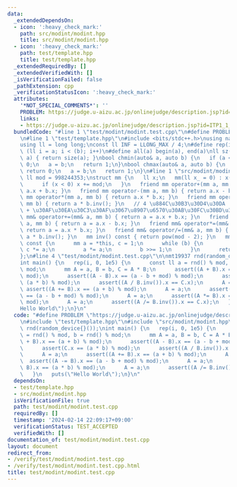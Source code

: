 ```yaml
---
data:
  _extendedDependsOn:
  - icon: ':heavy_check_mark:'
    path: src/modint/modint.hpp
    title: src/modint/modint.hpp
  - icon: ':heavy_check_mark:'
    path: test/template.hpp
    title: test/template.hpp
  _extendedRequiredBy: []
  _extendedVerifiedWith: []
  _isVerificationFailed: false
  _pathExtension: cpp
  _verificationStatusIcon: ':heavy_check_mark:'
  attributes:
    '*NOT_SPECIAL_COMMENTS*': ''
    PROBLEM: https://judge.u-aizu.ac.jp/onlinejudge/description.jsp?id=ITP1_1_A
    links:
    - https://judge.u-aizu.ac.jp/onlinejudge/description.jsp?id=ITP1_1_A
  bundledCode: "#line 1 \"test/modint/modint.test.cpp\"\n#define PROBLEM \"https://judge.u-aizu.ac.jp/onlinejudge/description.jsp?id=ITP1_1_A\"\
    \n#line 1 \"test/template.hpp\"\n#include <bits/stdc++.h>\nusing namespace std;\n\
    using ll = long long;\nconst ll INF = LLONG_MAX / 4;\n#define rep(i, a, b) for\
    \ (ll i = a; i < (b); i++)\n#define all(a) begin(a), end(a)\nll sz(const auto&\
    \ a) { return size(a); }\nbool chmin(auto& a, auto b) {\n   if (a <= b) return\
    \ 0;\n   a = b;\n   return 1;\n}\nbool chmax(auto& a, auto b) {\n   if (a >= b)\
    \ return 0;\n   a = b;\n   return 1;\n}\n#line 1 \"src/modint/modint.hpp\"\nconst\
    \ ll mod = 998244353;\nstruct mm {\n   ll x;\n   mm(ll x_ = 0) : x(x_ % mod) {\n\
    \      if (x < 0) x += mod;\n   }\n   friend mm operator+(mm a, mm b) { return\
    \ a.x + b.x; }\n   friend mm operator-(mm a, mm b) { return a.x - b.x; }\n   friend\
    \ mm operator*(mm a, mm b) { return a.x * b.x; }\n   friend mm operator/(mm a,\
    \ mm b) { return a * b.inv(); }\n   // 4 \u884C\u30B3\u30D4\u30DA  Alt + Shift\
    \ + \u30AF\u30EA\u30C3\u30AF\u3067\u8907\u6570\u30AB\u30FC\u30BD\u30EB\n   friend\
    \ mm& operator+=(mm& a, mm b) { return a = a.x + b.x; }\n   friend mm& operator-=(mm&\
    \ a, mm b) { return a = a.x - b.x; }\n   friend mm& operator*=(mm& a, mm b) {\
    \ return a = a.x * b.x; }\n   friend mm& operator/=(mm& a, mm b) { return a =\
    \ a * b.inv(); }\n   mm inv() const { return pow(mod - 2); }\n   mm pow(ll b)\
    \ const {\n      mm a = *this, c = 1;\n      while (b) {\n         if (b & 1)\
    \ c *= a;\n         a *= a;\n         b >>= 1;\n      }\n      return c;\n   }\n\
    };\n#line 4 \"test/modint/modint.test.cpp\"\n\nmt19937 rnd(random_device{}());\n\
    int main() {\n   rep(i, 0, 1e5) {\n      const ll a = rnd() % mod, b = rnd() %\
    \ mod;\n      mm A = a, B = b, C = A * B;\n      assert((A + B).x == (a + b) %\
    \ mod);\n      assert((A - B).x == (a - b + mod) % mod);\n      assert(C.x ==\
    \ (a * b) % mod);\n      assert((A / B.inv()).x == C.x);\n      A = a;\n     \
    \ assert((A += B).x == (a + b) % mod);\n      A = a;\n      assert((A -= B).x\
    \ == (a - b + mod) % mod);\n      A = a;\n      assert((A *= B).x == (a * b) %\
    \ mod);\n      A = a;\n      assert((A /= B.inv()).x == C.x);\n   }\n   puts(\"\
    Hello World\");\n}\n"
  code: "#define PROBLEM \"https://judge.u-aizu.ac.jp/onlinejudge/description.jsp?id=ITP1_1_A\"\
    \n#include \"test/template.hpp\"\n#include \"src/modint/modint.hpp\"\n\nmt19937\
    \ rnd(random_device{}());\nint main() {\n   rep(i, 0, 1e5) {\n      const ll a\
    \ = rnd() % mod, b = rnd() % mod;\n      mm A = a, B = b, C = A * B;\n      assert((A\
    \ + B).x == (a + b) % mod);\n      assert((A - B).x == (a - b + mod) % mod);\n\
    \      assert(C.x == (a * b) % mod);\n      assert((A / B.inv()).x == C.x);\n\
    \      A = a;\n      assert((A += B).x == (a + b) % mod);\n      A = a;\n    \
    \  assert((A -= B).x == (a - b + mod) % mod);\n      A = a;\n      assert((A *=\
    \ B).x == (a * b) % mod);\n      A = a;\n      assert((A /= B.inv()).x == C.x);\n\
    \   }\n   puts(\"Hello World\");\n}\n"
  dependsOn:
  - test/template.hpp
  - src/modint/modint.hpp
  isVerificationFile: true
  path: test/modint/modint.test.cpp
  requiredBy: []
  timestamp: '2024-02-14 22:09:17+09:00'
  verificationStatus: TEST_ACCEPTED
  verifiedWith: []
documentation_of: test/modint/modint.test.cpp
layout: document
redirect_from:
- /verify/test/modint/modint.test.cpp
- /verify/test/modint/modint.test.cpp.html
title: test/modint/modint.test.cpp
---
```

